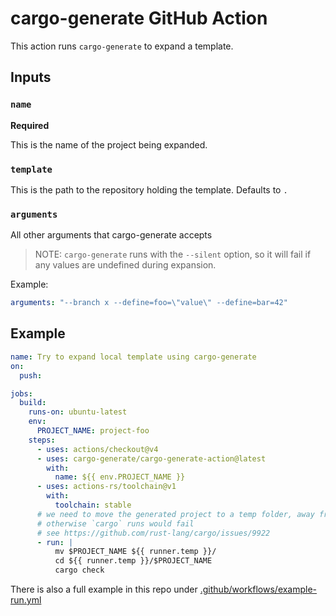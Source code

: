 # cargo-generate GitHub Action

This action runs `cargo-generate` to expand a template.

## Inputs

### `name`

**Required**

This is the name of the project being expanded.
 
### `template`

This is the path to the repository holding the template. Defaults to `.`

### `arguments`

All other arguments that cargo-generate accepts

> NOTE: `cargo-generate` runs with the `--silent` option, so it will fail if any values are undefined during expansion.

Example:

```yml
arguments: "--branch x --define=foo=\"value\" --define=bar=42"
```

## Example

```yml
name: Try to expand local template using cargo-generate
on:
  push:

jobs:
  build:
    runs-on: ubuntu-latest
    env:
      PROJECT_NAME: project-foo 
    steps:
      - uses: actions/checkout@v4
      - uses: cargo-generate/cargo-generate-action@latest
        with:
          name: ${{ env.PROJECT_NAME }}
      - uses: actions-rs/toolchain@v1
        with:
          toolchain: stable
      # we need to move the generated project to a temp folder, away from the template project
      # otherwise `cargo` runs would fail 
      # see https://github.com/rust-lang/cargo/issues/9922
      - run: |
          mv $PROJECT_NAME ${{ runner.temp }}/
          cd ${{ runner.temp }}/$PROJECT_NAME
          cargo check
```

There is also a full example in this repo under [.github/workflows/example-run.yml](https://github.com/cargo-generate/cargo-generate-action/blob/main/.github/workflows/example-run.yml)
